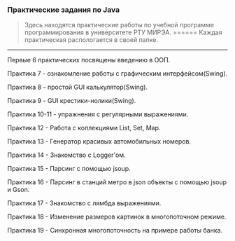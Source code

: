### Практические задания по Java

>Здесь находятся практические работы по учебной программе программирования в университете РТУ МИРЭА. 
======
>Каждая практическая распологается в своей папке.                                                                                                                   
***
Первые 6 практических посвящены введению в ООП.

Практика 7 - ознакомление работы с графическим интерфейсом(Swing).

Практика 8 - простой GUI калькулятор(Swing).

Практика 9 - GUI крестики-нолики(Swing).

Практика 10-11 - упражнения с регулярными выражениями.

Практика 12 - Работа с коллекциями List, Set, Map.

Практика 13 - Генератор красивых автомобильных номеров.

Практика 14 - Знакомство с Logger'ом.

Практика 15 - Парсинг с помощью jsoup.

Практика 16 - Парсинг в станций метро в json объекты с помощью jsoup и Gson.

Практика 17 - Знакомство с лямбда выражениями.

Практика 18 - Изменение размеров картинок в многопоточном режиме.

Практика 19 - Синхронная многопоточность на примере работы банка.

